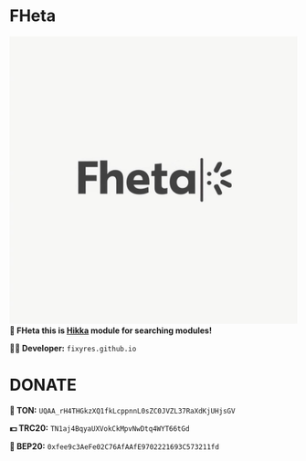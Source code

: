 # FHeta
![LOGO](https://raw.githubusercontent.com/Fixyres/FHeta/refs/heads/main/IMG_20241127_111101_663.jpg)
**🔎 FHeta this is [Hikka](https://github.com/hikariatama/Hikka) module for searching modules!**

**👨‍💻 Developer:** `fixyres.github.io`
# DONATE 
**💎 TON:** `UQAA_rH4THGkzXQ1fkLcppnnL0sZC0JVZL37RaXdKjUHjsGV`

**💵 TRC20:** `TN1aj4BqyaUXVokCkMpvNwDtq4WYT66tGd`

**🏦 BEP20:** `0xfee9c3AeFe02C76AfAAfE9702221693C573211fd`
